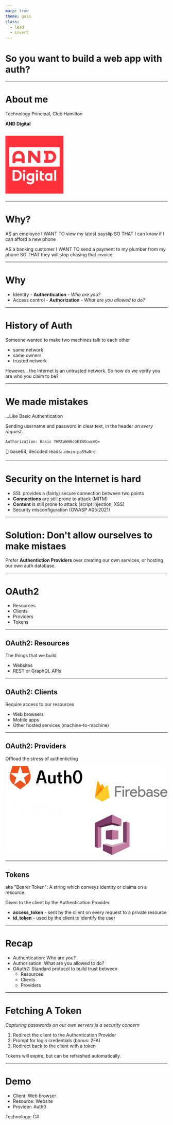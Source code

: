 ```yaml
---
marp: true
theme: gaia
class:
  - lead
  - invert
---
```

<style>
section p {
  text-align: left;
}
h2 img { width: 180px; }
</style>

# So you want to build a web app with auth?

---

# About me

Technology Principal, Club Hamilton

**AND Digital**

## ![](images/and_logo.webp)

---

# Why?

AS an employee
I WANT TO view my latest payslip
SO THAT I can know if I can afford a new phone

AS a banking customer
I WANT TO send a payment to my plumber from my phone
SO THAT they will stop chasing that invoice

---

# Why

- Identity - **Authentication** - _Who are you?_
- Access control - **Authorization** - _What are you allowed to do?_

---

# History of Auth

Someone wanted to make two machines talk to each other
- same network
- same owners
- trusted network

However... the Internet is an untrusted network. So how do we verify you are who you claim to be?

---

# We made mistakes

...Like Basic Authentication

Sending username and password in clear text, in the header _on every request_.

```
Authorization: Basic YWRtaW46cGE1NXcwcmQ=
```

👆 base64, decoded reads: `admin:pa55w0rd`

---

# Security on the Internet is hard

- SSL provides a (fairly) secure connection between two points
- **Connections** are still prone to attack (MITM)
- **Content** is still prone to attack (script injection, XSS)
- Security misconfiguration (OWASP A05:2021)

---

# Solution: Don't allow ourselves to make mistaes

Prefer **Authentiction Providers** over creating our own services, or hosting our own auth database.

---

# OAuth2

- Resources
- Clients
- Providers
- Tokens

---

## OAuth2: Resources

The things that we build
- Websites
- REST or GraphQL APIs

---

## OAuth2: Clients

Require access to our resources
- Web browsers
- Mobile apps
- Other hosted services (machine-to-machine)

---

## OAuth2: Providers

Offload the stress of authenticting

![](images/auth_providers.png)

---

## Tokens

aka "Bearer Token": A string which conveys identity or claims on a resource.

Given to the client by the Authentication Provider.

- **access_token** - sent by the client on every request to a private resource
- **id_token** - used by the client to identify the user

---

# Recap

- Authentication: Who are you?
- Authorisation: What are you allowed to do?
- OAuth2: Standard protocol to build trust between
  - Resources
  - Clients
  - Providers

---

# Fetching A Token

_Capturing passwords on our own servers is a security concern_

1. Redirect the client to the Authentication Provider
1. Prompt for login credentials (bonus: 2FA)
1. Redirect back to the client with a token

Tokens will expire, but can be refreshed automatically.

---

# Demo

- Client: Web browser
- Resource: Website
- Provider: Auth0

Technology: C#